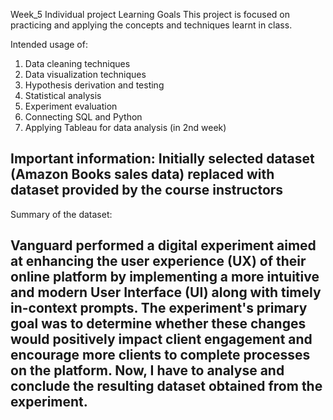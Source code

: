 Week_5 Individual project
Learning Goals
This project is focused on practicing and applying the concepts and techniques learnt in class.

Intended usage of:
1. Data cleaning techniques
2. Data visualization techniques
3. Hypothesis derivation and testing 
4. Statistical analysis
5. Experiment evaluation
6. Connecting SQL and Python
7. Applying Tableau for data analysis (in 2nd week)

## Important information: Initially selected dataset (Amazon Books sales data) replaced with dataset provided by the course instructors
Summary of the dataset:
## Vanguard performed a digital experiment aimed at enhancing the user experience (UX) of their online platform by implementing a more intuitive and modern User Interface (UI) along with timely in-context prompts. The experiment's primary goal was to determine whether these changes would positively impact client engagement and encourage more clients to complete processes on the platform. Now, I have to analyse and conclude the resulting dataset obtained from the experiment.
